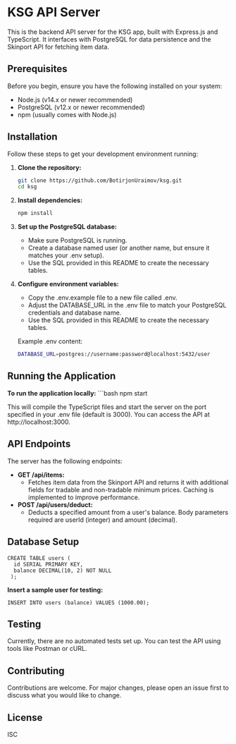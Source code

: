 # KSG API Server

This is the backend API server for the KSG app, built with Express.js and TypeScript. It interfaces with PostgreSQL for data persistence and the Skinport API for fetching item data.

## Prerequisites

Before you begin, ensure you have the following installed on your system:
- Node.js (v14.x or newer recommended)
- PostgreSQL (v12.x or newer recommended)
- npm (usually comes with Node.js)

## Installation

Follow these steps to get your development environment running:

1. **Clone the repository:**
   ```bash
   git clone https://github.com/BotirjonUraimov/ksg.git
   cd ksg

2. **Install dependencies:**
   ```bash
   npm install
   
3. **Set up the PostgreSQL database:**
   - Make sure PostgreSQL is running.
   - Create a database named user (or another name, but ensure it matches your .env setup).
   - Use the SQL provided in this README to create the necessary tables.
     
4. **Configure environment variables:**
   - Copy the .env.example file to a new file called .env.
   - Adjust the DATABASE_URL in the .env file to match your PostgreSQL credentials and database name.
   - Use the SQL provided in this README to create the necessary tables.
     
   Example .env content:
   
   ```bash
   DATABASE_URL=postgres://username:password@localhost:5432/user

## Running the Application

  **To run the application locally:**
    ```bash
    npm start

This will compile the TypeScript files and start the server on the port specified in your .env file (default is 3000). You can access the API at http://localhost:3000.

## API Endpoints

The server has the following endpoints:

- **GET /api/items:**
   - Fetches item data from the Skinport API and returns it with additional fields for tradable and non-tradable minimum prices. Caching is implemented to improve performance.
- **POST /api/users/deduct:**
   - Deducts a specified amount from a user's balance. Body parameters required are userId (integer) and amount (decimal).


## Database Setup

    
    CREATE TABLE users (
      id SERIAL PRIMARY KEY,
      balance DECIMAL(10, 2) NOT NULL
     );
  
  **Insert a sample user for testing:**
  
    
    INSERT INTO users (balance) VALUES (1000.00);

## Testing

Currently, there are no automated tests set up. You can test the API using tools like Postman or cURL.

## Contributing

Contributions are welcome. For major changes, please open an issue first to discuss what you would like to change.

## License
ISC







   
